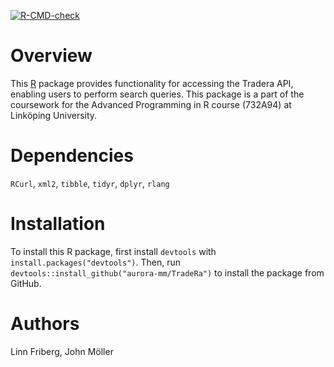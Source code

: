 <!-- badges: start -->
  [![R-CMD-check](https://github.com/aurora-mm/TradeRa/actions/workflows/R-CMD-check.yaml/badge.svg)](https://github.com/aurora-mm/TradeRa/actions/workflows/R-CMD-check.yaml)
  <!-- badges: end -->

# Overview

This [R](https://www.r-project.org) package provides functionality for accessing the Tradera API, 
enabling users to perform search queries. This package is a part of the coursework for the Advanced Programming in R course  (732A94) at Linköping University.

# Dependencies

`RCurl`, `xml2`, `tibble`, `tidyr`, `dplyr`, `rlang`

# Installation

To install this R package, first install `devtools` with `install.packages("devtools")`. Then, run `devtools::install_github("aurora-mm/TradeRa")` to install the package from GitHub.

# Authors

Linn Friberg, John Möller
